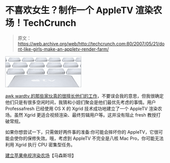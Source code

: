 # 不喜欢女生？制作一个 AppleTV 渲染农场！TechCrunch

> 原文：<https://web.archive.org/web/http://techcrunch.com:80/2007/05/21/dont-like-girls-make-an-appletv-render-farm/>

![](img/a69ac4176a4d561bea139c54ee887a6f.png)

[awk wardtv 的那些家伙真的很擅长他们的工作](https://web.archive.org/web/20151001135146/http://crunchgear.com/2007/04/19/awkwardtv-brings-3rd-party-apps-to-apple-tv/)，不要误会我的意思，但我很确定他们只是有很多空闲时间，我猜和小妞们聚会是他们最优先考虑的事情。用户 Professafresh 已经使用 OS X 的 Xgrid 技术成功地建立了一个 AppleTV 渲染农场。虽然 Xgrid 更适合视频渲染、最终剪辑用户等。这并没有阻止 fresh 教授打破常规。

如果你想尝试一下，只需做好两件事的准备:你可能会摔坏你的 AppleTV，它很可能会使你的保修失效。哦，考虑到 AppleTV 不完全是八核 Mac Pro，你可能无法利用 Xgrid 执行 CPU 密集型任务。

[建立苹果电视渲染农场](https://web.archive.org/web/20151001135146/http://macenstein.com/default/archives/625)【马森斯坦】
